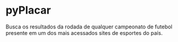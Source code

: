 # pyPlacar
Busca os resultados da rodada de qualquer campeonato de futebol presente em um dos mais acessados sites de esportes do país.
